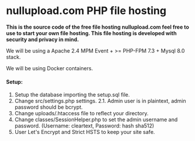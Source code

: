 # nullupload.com PHP file hosting

**This is the source code of the free file hosting nullupload.com feel free to use to start your own file hosting. 
This file hosting is developed with security and privacy in mind.**

We will be using a Apache 2.4 MPM Event + >= PHP-FPM 7.3 + Mysql 8.0 stack.

We will be using Docker containers.

#### Setup:

1. Setup the database importing the setup.sql file.
2. Change src/settings.php settings.
2.1. Admin user is in plaintext, admin password should be bcrypt.
3. Change uploads/.htaccess file to reflect your directory.
4. Change classes/SessionHelper.php to set the admin username and password. (Username: cleartext, Password: hash sha512)
5. User Let's Encrypt and Strict HSTS to keep your site safe.
